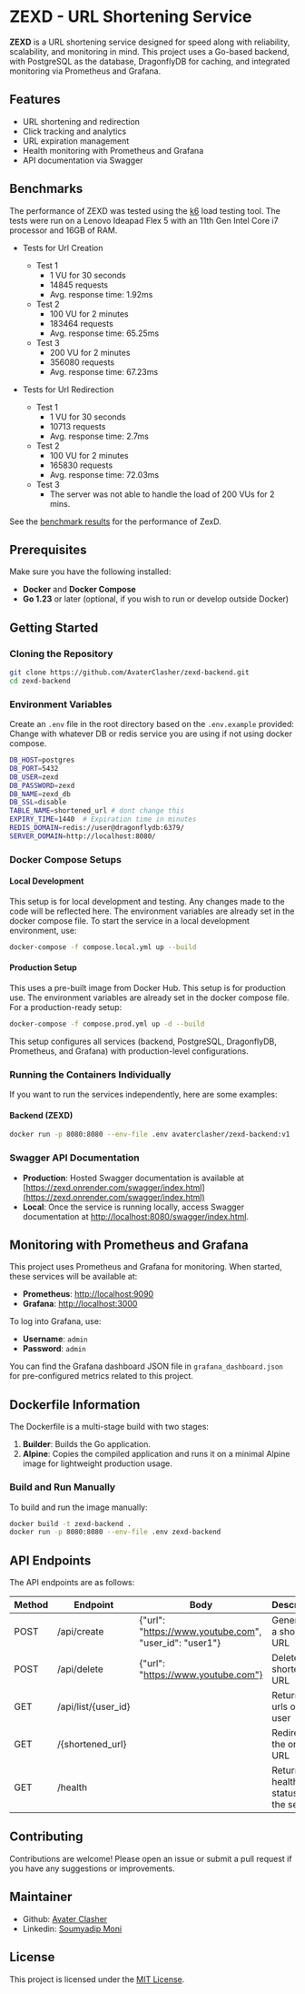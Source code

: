 # ZEXD - URL Shortening Service

**ZEXD** is a URL shortening service designed for speed along with reliability, scalability, and monitoring in mind. This project uses a Go-based backend, with PostgreSQL as the database, DragonflyDB for caching, and integrated monitoring via Prometheus and Grafana.

## Features

- URL shortening and redirection
- Click tracking and analytics
- URL expiration management
- Health monitoring with Prometheus and Grafana
- API documentation via Swagger

## Benchmarks

The performance of ZEXD was tested using the [k6](https://k6.io/) load testing tool. The tests were run on a Lenovo Ideapad Flex 5 with an 11th Gen Intel Core i7 processor and 16GB of RAM.

- Tests for Url Creation
  - Test 1
    - 1 VU for 30 seconds
    - 14845 requests
    - Avg. response time: 1.92ms
  - Test 2
    - 100 VU for 2 minutes
    - 183464 requests
    - Avg. response time: 65.25ms
  - Test 3
    - 200 VU for 2 minutes
    - 356080 requests
    - Avg. response time: 67.23ms

- Tests for Url Redirection
  - Test 1
    - 1 VU for 30 seconds
    - 10713 requests
    - Avg. response time: 2.7ms
  - Test 2
    - 100 VU for 2 minutes
    - 165830 requests
    - Avg. response time: 72.03ms
  - Test 3
    - The server was not able to handle the load of 200 VUs for 2 mins.

See the [benchmark results](loadtesting/benchmark.md) for the performance of ZexD.

## Prerequisites

Make sure you have the following installed:

- **Docker** and **Docker Compose**
- **Go 1.23** or later (optional, if you wish to run or develop outside Docker)

## Getting Started

### Cloning the Repository

```bash
git clone https://github.com/AvaterClasher/zexd-backend.git
cd zexd-backend
```

### Environment Variables

Create an `.env` file in the root directory based on the `.env.example` provided:
Change with whatever DB or redis service you are using if not using docker compose.

```bash
DB_HOST=postgres
DB_PORT=5432
DB_USER=zexd
DB_PASSWORD=zexd
DB_NAME=zexd_db
DB_SSL=disable
TABLE_NAME=shortened_url # dont change this
EXPIRY_TIME=1440  # Expiration time in minutes
REDIS_DOMAIN=redis://user@dragonflydb:6379/
SERVER_DOMAIN=http://localhost:8080/
```

### Docker Compose Setups

#### Local Development

This setup is for local development and testing. Any changes made to the code will be reflected here.
The environment variables are already set in the docker compose file.
To start the service in a local development environment, use:

```bash
docker-compose -f compose.local.yml up --build
```

#### Production Setup

This uses a pre-built image from Docker Hub. This setup is for production use.
The environment variables are already set in the docker compose file.
For a production-ready setup:

```bash
docker-compose -f compose.prod.yml up -d --build
```

This setup configures all services (backend, PostgreSQL, DragonflyDB, Prometheus, and Grafana) with production-level configurations.

### Running the Containers Individually

If you want to run the services independently, here are some examples:

#### Backend (ZEXD)

```bash
docker run -p 8080:8080 --env-file .env avaterclasher/zexd-backend:v1
```

### Swagger API Documentation

- **Production**: Hosted Swagger documentation is available at [https://zexd.onrender.com/swagger/index.html](https://zexd.onrender.com/swagger/index.html)
- **Local**: Once the service is running locally, access Swagger documentation at [http://localhost:8080/swagger/index.html](http://localhost:8080/swagger/index.html).

## Monitoring with Prometheus and Grafana

This project uses Prometheus and Grafana for monitoring. When started, these services will be available at:

- **Prometheus**: [http://localhost:9090](http://localhost:9090)
- **Grafana**: [http://localhost:3000](http://localhost:3000)

To log into Grafana, use:

- **Username**: `admin`
- **Password**: `admin`

You can find the Grafana dashboard JSON file in `grafana_dashboard.json` for pre-configured metrics related to this project.

## Dockerfile Information

The Dockerfile is a multi-stage build with two stages:

1. **Builder**: Builds the Go application.
2. **Alpine**: Copies the compiled application and runs it on a minimal Alpine image for lightweight production usage.

### Build and Run Manually

To build and run the image manually:

```bash
docker build -t zexd-backend .
docker run -p 8080:8080 --env-file .env zexd-backend
```

## API Endpoints

The API endpoints are as follows:

| Method | Endpoint | Body | Description |
| --- | --- | --- | --- |
| POST | /api/create | {"url": "https://www.youtube.com", "user_id": "user1"} | Generates a shortened URL |
| POST | /api/delete | {"url": "https://www.youtube.com"} | Deletes the shortened URL |
| GET | /api/list/{user_id} || Returns the urls of the user |
| GET | /{shortened_url} || Redirects to the original URL |
| GET | /health || Returns the health status of the server |

## Contributing

Contributions are welcome! Please open an issue or submit a pull request if you have any suggestions or improvements.

## Maintainer

- Github: [Avater Clasher](https://github.com/AvaterClasher)
- Linkedin: [Soumyadip Moni](https://www.linkedin.com/in/soumyadip-moni/)

## License

This project is licensed under the [MIT License](LICENSE).
